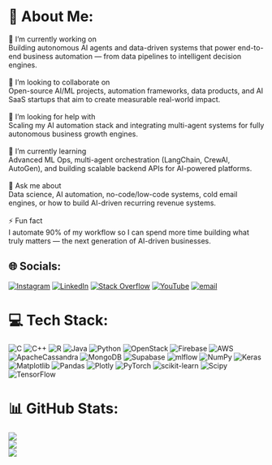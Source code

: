 # 💫 About Me:
🚀 I’m currently working on<br>Building autonomous AI agents and data-driven systems that power end-to-end business automation — from data pipelines to intelligent decision engines.<br><br>🤝 I’m looking to collaborate on<br>Open-source AI/ML projects, automation frameworks, data products, and AI SaaS startups that aim to create measurable real-world impact.<br><br>🙌 I’m looking for help with<br>Scaling my AI automation stack and integrating multi-agent systems for fully autonomous business growth engines.<br><br>🌱 I’m currently learning<br>Advanced ML Ops, multi-agent orchestration (LangChain, CrewAI, AutoGen), and building scalable backend APIs for AI-powered platforms.<br><br>💬 Ask me about<br>Data science, AI automation, no-code/low-code systems, cold email engines, or how to build AI-driven recurring revenue systems.<br><br>⚡ Fun fact<br>I automate 90% of my workflow so I can spend more time building what truly matters — the next generation of AI-driven businesses.


## 🌐 Socials:
[![Instagram](https://img.shields.io/badge/Instagram-%23E4405F.svg?logo=Instagram&logoColor=white)](https://instagram.com/cavinoryx) [![LinkedIn](https://img.shields.io/badge/LinkedIn-%230077B5.svg?logo=linkedin&logoColor=white)](https://linkedin.com/in/https://www.linkedin.com/in/cavin-lobo-502274379/) [![Stack Overflow](https://img.shields.io/badge/-Stackoverflow-FE7A16?logo=stack-overflow&logoColor=white)](https://stackoverflow.com/users/cavin-lobo) [![YouTube](https://img.shields.io/badge/YouTube-%23FF0000.svg?logo=YouTube&logoColor=white)](https://youtube.com/@CavinLobo-TheDataInnovator) [![email](https://img.shields.io/badge/Email-D14836?logo=gmail&logoColor=white)](mailto:aidigitalmillionaire@gmail.com) 

# 💻 Tech Stack:
![C](https://img.shields.io/badge/c-%2300599C.svg?style=for-the-badge&logo=c&logoColor=white) ![C++](https://img.shields.io/badge/c++-%2300599C.svg?style=for-the-badge&logo=c%2B%2B&logoColor=white) ![R](https://img.shields.io/badge/r-%23276DC3.svg?style=for-the-badge&logo=r&logoColor=white) ![Java](https://img.shields.io/badge/java-%23ED8B00.svg?style=for-the-badge&logo=openjdk&logoColor=white) ![Python](https://img.shields.io/badge/python-3670A0?style=for-the-badge&logo=python&logoColor=ffdd54) ![OpenStack](https://img.shields.io/badge/Openstack-%23f01742.svg?style=for-the-badge&logo=openstack&logoColor=white) ![Firebase](https://img.shields.io/badge/firebase-%23039BE5.svg?style=for-the-badge&logo=firebase) ![AWS](https://img.shields.io/badge/AWS-%23FF9900.svg?style=for-the-badge&logo=amazon-aws&logoColor=white) ![ApacheCassandra](https://img.shields.io/badge/cassandra-%231287B1.svg?style=for-the-badge&logo=apache-cassandra&logoColor=white) ![MongoDB](https://img.shields.io/badge/MongoDB-%234ea94b.svg?style=for-the-badge&logo=mongodb&logoColor=white) ![Supabase](https://img.shields.io/badge/Supabase-3ECF8E?style=for-the-badge&logo=supabase&logoColor=white) ![mlflow](https://img.shields.io/badge/mlflow-%23d9ead3.svg?style=for-the-badge&logo=numpy&logoColor=blue) ![NumPy](https://img.shields.io/badge/numpy-%23013243.svg?style=for-the-badge&logo=numpy&logoColor=white) ![Keras](https://img.shields.io/badge/Keras-%23D00000.svg?style=for-the-badge&logo=Keras&logoColor=white) ![Matplotlib](https://img.shields.io/badge/Matplotlib-%23ffffff.svg?style=for-the-badge&logo=Matplotlib&logoColor=black) ![Pandas](https://img.shields.io/badge/pandas-%23150458.svg?style=for-the-badge&logo=pandas&logoColor=white) ![Plotly](https://img.shields.io/badge/Plotly-%233F4F75.svg?style=for-the-badge&logo=plotly&logoColor=white) ![PyTorch](https://img.shields.io/badge/PyTorch-%23EE4C2C.svg?style=for-the-badge&logo=PyTorch&logoColor=white) ![scikit-learn](https://img.shields.io/badge/scikit--learn-%23F7931E.svg?style=for-the-badge&logo=scikit-learn&logoColor=white) ![Scipy](https://img.shields.io/badge/SciPy-%230C55A5.svg?style=for-the-badge&logo=scipy&logoColor=%white) ![TensorFlow](https://img.shields.io/badge/TensorFlow-%23FF6F00.svg?style=for-the-badge&logo=TensorFlow&logoColor=white)
# 📊 GitHub Stats:
![](https://github-readme-stats.vercel.app/api?username=cavinlobo&theme=github_dark&hide_border=false&include_all_commits=false&count_private=false)<br/>
![](https://nirzak-streak-stats.vercel.app/?user=cavinlobo&theme=github_dark&hide_border=false)<br/>
![](https://github-readme-stats.vercel.app/api/top-langs/?username=cavinlobo&theme=github_dark&hide_border=false&include_all_commits=false&count_private=false&layout=compact)


<!-- Proudly created with GPRM ( https://gprm.itsvg.in ) -->
